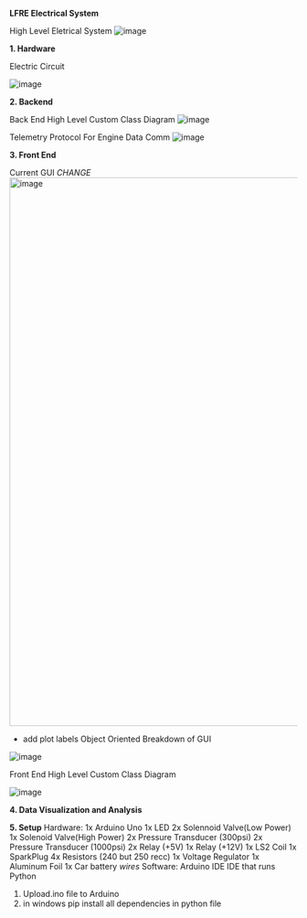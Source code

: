 **LFRE Electrical System**

High Level Eletrical System
![image](https://github.com/izukaike/LFRE/assets/117411866/d23d8c9e-566f-4f29-9e17-bb5c3276196b)

**1. Hardware**

Electric Circuit

![image](https://github.com/izukaike/LFRE/assets/117411866/722823ab-4891-4ab4-8056-ea249a7c9d47)





**2. Backend**

Back End High Level Custom Class Diagram
![image](https://github.com/izukaike/LFRE/assets/117411866/f5860839-77a2-4037-96f3-3bda5fd9b260)


Telemetry Protocol For Engine Data Comm
![image](https://github.com/izukaike/LFRE/assets/117411866/19f0df32-a673-4c0d-bf45-399a623059d7)

**3. Front End**

Current GUI *CHANGE*
<img width="960" alt="image" src="https://github.com/izukaike/LFRE/assets/117411866/d12b1c15-0224-4627-a386-ed0c50803c2d">

- add plot labels
Object Oriented Breakdown of GUI


![image](https://github.com/izukaike/LFRE/assets/117411866/48289045-6080-4dde-8877-083b49efc8dc)

  
Front End High Level Custom Class Diagram

![image](https://github.com/izukaike/LFRE/assets/117411866/a35300d7-1d74-4952-a840-31cc79cfeb02)

**4. Data Visualization and Analysis**

**5. Setup**
Hardware:
 1x Arduino Uno
 1x LED
 2x Solennoid Valve(Low Power)
 1x Solenoid Valve(High Power)
 2x Pressure Transducer (300psi)
 2x Pressure Transducer (1000psi)
 2x Relay (+5V)
 1x Relay (+12V)
 1x LS2 Coil
 1x SparkPlug
 4x Resistors (240 but 250 recc)
 1x Voltage Regulator
 1x Aluminum Foil
 1x Car battery
 *wires*
 Software:
 Arduino IDE
 IDE that runs Python

1) Upload.ino file to Arduino
2) in windows pip install all dependencies in python file



